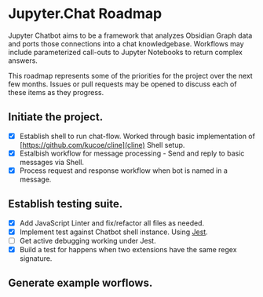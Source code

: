 # Jupyter.Chat Roadmap

Jupyter Chatbot aims to be a framework that analyzes Obsidian Graph data and ports those connections into a chat knowledgebase. Workflows may include parameterized call-outs to Jupyter Notebooks to return complex answers.

This roadmap represents some of the priorities for the project over the next few months. Issues or pull requests may be opened to discuss each of these items as they progress.

## Initiate the project.
- [x] Establish shell to run chat-flow.
  Worked through basic implementation of [https://github.com/kucoe/cline](cline) Shell setup.
- [x] Estalbish workflow for message processing - Send and reply to basic messages via Shell.
- [x] Process request and response workflow when bot is named in a message.

## Establish testing suite.
- [x] Add JavaScript Linter and fix/refactor all files as needed.
- [x] Implement test against Chatbot shell instance.
  Using [Jest](https://jestjs.io/).
- [ ] Get active debugging working under Jest.
- [x] Build a test for happens when two extensions have the same regex signature.

## Generate example worflows.
